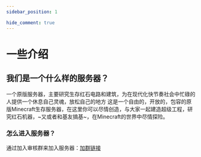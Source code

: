 ```yaml
---
sidebar_position: 1

hide_comment: true
---
```

# 一些介绍

## 我们是一个什么样的服务器？

一个原版服务器，主要研究生存红石电路和建筑，为在现代化快节奏社会中忙碌的人提供一个休息自己灵魂，放松自己的地方
这是一个自由的，开放的，包容的原版Minecraft生存服务器，在这里你可以尽情创造，与大家一起建造超级工程，研究红石机器，~又或者和基友搞基~，在Minecraft的世界中尽情探险。

### 怎么进入服务器？

通过加入审核群来加入服务器：[加群链接](https://qm.qq.com/cgi-bin/qm/qr?k=i61B_j00Ost-GtO5ZO4RuE4P4Lc4xZEf&jump_from=webapi&authKey=sNnwRvMER9I64d8KfFh0a8YwMDw8UHJt0PwhiheIRY4/XuoF6XOH6V4pms3VeEzW)